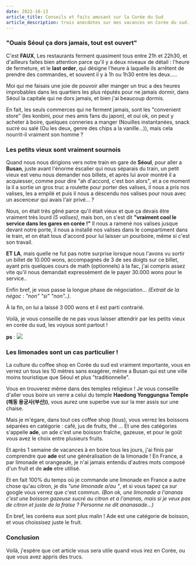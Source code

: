 ```yaml
---
date: 2022-10-13
article_title: Conseils et faits amusant sur la Corée du Sud
article_description: trois anecdotes sur mes vacances en Corée du sud.
---
```


### "Ouais Séoul ça dors jamais, tout est ouvert"

C'est **FAUX**, Les restaurants ferment quasiment tous entre 21h et 22h30, et d'ailleurs faites bien attention parce qu'il y a deux niveaux de détail : l'heure de fermeture, et le **last order**, qui désigne l'heure à laquelle ils arrêtent de prendre des commandes, et souvent il y à 1h ou 1h30 entre les deux.....

Moi qui me faisais une joie de pouvoir aller manger un truc a des heures improbables dans les quartiers les plus réputés pour ne jamais dormir, dans Séoul la capitale qui ne dors jamais, et bien j'ai beaucoup dormis.

En fait, les seuls commerces qui ne ferment jamais, sont les "convenient store" (les konbini, pour mes amis fans du japon), et oui ok, on peut y acheter à boire, quelques conneries a manger (Nouilles instantanées, snack sucré ou salé (Ou les deux, genre des chips a la vanille...)), mais cela nourrit-il vraiment son homme ?

### Les petits vieux sont vraiment sournois

Quand nous nous dirigions vers notre train en gare de **Séoul**, pour aller a **Busan**, juste avant l'énorme éscalier qui nous séparais du train, un petit vieux est venu nous demander nos billets, et après lui avoir montré il a acquiesser, comme pour dire "ah d'accord, c'est bon alors", et a ce moment la il a sortie un gros truc a roulette pour porter des valises, il nous a pris nos valises, les a empilé et puis il nous a déscendu nos valises pour nous avec un ascenceur qui avais l'air privé... ?

Nous, on était très gêné parce qu'il était vieux et que ça devais être vraiment très lourd *(5 valises)*, mais bon, on s'est dit **"vraiment cool le service dans les gares en corée !"**
Il nous a ramené nos valises jusque devant notre porte, il nous a installé nos valises dans le compartiment dans le train, et on était tous d'accord pour lui laisser un pourboire, même si c'est son travail.

**ET LA**, mais quelle ne fut pas notre surprise lorsque nous l'avons vu sortir un billet de 10.000 wons, accompagnés de 3 de ses doigts sur ce billet, ayant pris quelques cours de math (optionnels) à la fac, j'ai compris assez vite qu'il nous demandait expressément de le payer 30.000 wons pour le service..

Enfin bref, je vous passe la longue phase de négociation... *(Extrait de la négoc : "non" "si" "non"..)*.

À la fin, on lui a laissé 3 000 wons et il est parti contrarié.

Voilà, je vous conseille de ne pas vous laisser attendrir par les petits vieux en corée du sud, les voyous sont partout !

**ps** : ![](https://i.imgur.com/maBKD3u.png)


### Les limonades sont un cas particulier !

La culture du coffee shop en Corée du sud est vraiment importante, vous en verrez un tous les 10 mètres sans exagérer, même a Busan qui est une ville moins touristique que Séoul et plus "traditionnelle".

Vous en trouverez même dans des temples religieux ! Je vous conseille d'aller vous boire un verre a celui du temple **Haedong Yonggungsa Temple (해동 용궁사(부산))**, vous aurez une superbe vue sur la mer assis sur une chaise.

Mais je m'égare, dans tout ces coffee shop (tous), vous verrez les boissons séparées en catégorie : café, jus de fruits, thé ... Et une des catégories s'appelle **ade**, un ade c'est une boisson fraîche, gazeuse, et pour le goût vous avez le choix entre plusieurs fruits.

Et après 1 semaine de vacances à en boire tous les jours, j'ai finis par comprendre que **ade** est une généralisation de la limonade ! En France, a par limonade et orangeade, je n'ai jamais entendu d'autres mots composé d'un fruit et de **ade** etre utilisé.

Et en fait 100% du temps où je commande une limonade en France a autre chose qu'au citron, je dis *"une limonade a/au **<fruit>**"*, et si vous tapez ça sur google vous verrez que c'est commun. *(Bon ok, une limonade a l'ananas c'est une boisson gazeuse sucré au citron et a l'ananas, mais si je veux pas de citron et juste de la fraise ? Personne ne dit ananasade...)*

En bref, les coréens eux sont plus malin ! Ade est une catégorie de boisson, et vous choissisez juste le fruit.
    
### Conclusion
    
Voilà, j'espère que cet article vous sera utile quand vous irez en Corée, ou que vous avez appris des trucs.